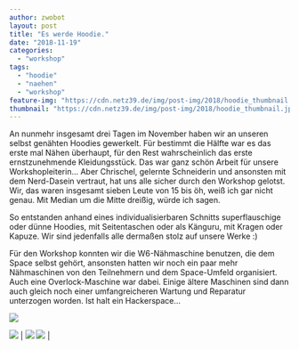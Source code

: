 ```yaml
---
author: zwobot
layout: post
title: "Es werde Hoodie."
date: "2018-11-19"
categories: 
  - "workshop"
tags: 
  - "hoodie"
  - "naehen"
  - "workshop"
feature-img: "https://cdn.netz39.de/img/post-img/2018/hoodie_thumbnail.jpg"
thumbnail: "https://cdn.netz39.de/img/post-img/2018/hoodie_thumbnail.jpg"
---
```


An nunmehr insgesamt drei Tagen im November haben wir an unseren selbst genähten Hoodies gewerkelt. Für bestimmt die Hälfte war es das erste mal Nähen überhaupt, für den Rest wahrscheinlich das erste ernstzunehmende Kleidungsstück. Das war ganz schön Arbeit für unsere Workshopleiterin... Aber Chrischel, gelernte Schneiderin und ansonsten mit dem Nerd-Dasein vertraut, hat uns alle sicher durch den Workshop gelotst. Wir, das waren insgesamt sieben Leute von 15 bis öh, weiß ich gar nicht genau. Mit Median um die Mitte dreißig, würde ich sagen.

So entstanden anhand eines individualisierbaren Schnitts superflauschige oder dünne Hoodies, mit Seitentaschen oder als Känguru, mit Kragen oder Kapuze. Wir sind jedenfalls alle dermaßen stolz auf unsere Werke :)

Für den Workshop konnten wir die W6-Nähmaschine benutzen, die dem Space selbst gehört, ansonsten hatten wir noch ein paar mehr Nähmaschinen von den Teilnehmern und dem Space-Umfeld organisiert. Auch eine Overlock-Maschine war dabei. Einige ältere Maschinen sind dann auch gleich noch einer umfangreicheren Wartung und Reparatur unterzogen worden. Ist halt ein Hackerspace...

![](https://cdn.netz39.de/img/post-img/2018/IMG_20181117_182233341_HDR.jpg) 

![](https://cdn.netz39.de/img/post-img/2018/IMG_20181117_181958177.jpg) | ![](https://cdn.netz39.de/img/post-img/2018/IMG_20181117_182011067.jpg)
![](https://cdn.netz39.de/img/post-img/2018/IMG_20181117_182022904.jpg) |